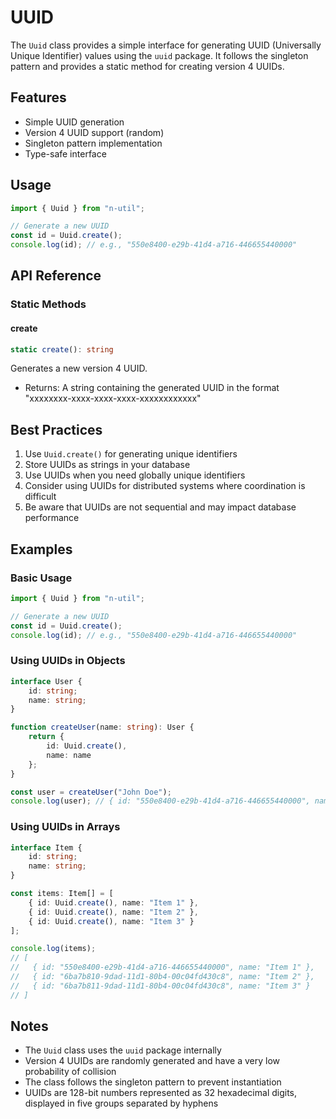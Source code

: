 # UUID

The `Uuid` class provides a simple interface for generating UUID (Universally Unique Identifier) values using the `uuid` package. It follows the singleton pattern and provides a static method for creating version 4 UUIDs.

## Features

- Simple UUID generation
- Version 4 UUID support (random)
- Singleton pattern implementation
- Type-safe interface

## Usage

```typescript
import { Uuid } from "n-util";

// Generate a new UUID
const id = Uuid.create();
console.log(id); // e.g., "550e8400-e29b-41d4-a716-446655440000"
```

## API Reference

### Static Methods

#### create
```typescript
static create(): string
```
Generates a new version 4 UUID.

- Returns: A string containing the generated UUID in the format "xxxxxxxx-xxxx-xxxx-xxxx-xxxxxxxxxxxx"

## Best Practices

1. Use `Uuid.create()` for generating unique identifiers
2. Store UUIDs as strings in your database
3. Use UUIDs when you need globally unique identifiers
4. Consider using UUIDs for distributed systems where coordination is difficult
5. Be aware that UUIDs are not sequential and may impact database performance

## Examples

### Basic Usage
```typescript
import { Uuid } from "n-util";

// Generate a new UUID
const id = Uuid.create();
console.log(id); // e.g., "550e8400-e29b-41d4-a716-446655440000"
```

### Using UUIDs in Objects
```typescript
interface User {
    id: string;
    name: string;
}

function createUser(name: string): User {
    return {
        id: Uuid.create(),
        name: name
    };
}

const user = createUser("John Doe");
console.log(user); // { id: "550e8400-e29b-41d4-a716-446655440000", name: "John Doe" }
```

### Using UUIDs in Arrays
```typescript
interface Item {
    id: string;
    name: string;
}

const items: Item[] = [
    { id: Uuid.create(), name: "Item 1" },
    { id: Uuid.create(), name: "Item 2" },
    { id: Uuid.create(), name: "Item 3" }
];

console.log(items);
// [
//   { id: "550e8400-e29b-41d4-a716-446655440000", name: "Item 1" },
//   { id: "6ba7b810-9dad-11d1-80b4-00c04fd430c8", name: "Item 2" },
//   { id: "6ba7b811-9dad-11d1-80b4-00c04fd430c8", name: "Item 3" }
// ]
```

## Notes

- The `Uuid` class uses the `uuid` package internally
- Version 4 UUIDs are randomly generated and have a very low probability of collision
- The class follows the singleton pattern to prevent instantiation
- UUIDs are 128-bit numbers represented as 32 hexadecimal digits, displayed in five groups separated by hyphens 